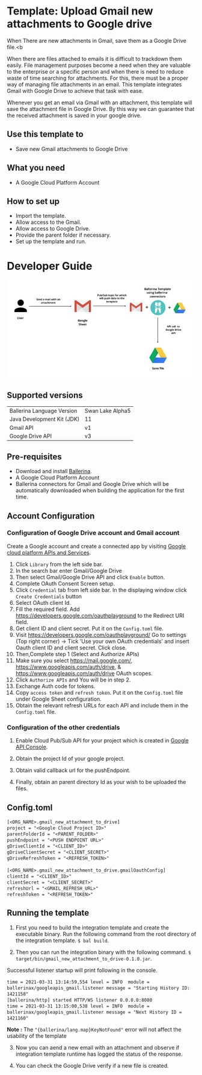 # Template: Upload Gmail new attachments to  Google drive
When There are new attachments in Gmail, save them as a Google Drive file.<b

When there are files attached to emails it is difficult to trackdown them easily. File management purposes become a need
when they are valuable to the enterprise or a specific person and when there is need to reduce waste of time searching for attachments.
For this, there must be a proper way of managing file attachments in an email. This template integrates Gmail with 
Google Drive to achieve that task with ease.
 
Whenever you get an email via Gmail with an attachment, this template will save the attachment file in Google Drive. 
By this way we can guarantee that the received attachment is saved in your google drive.

## Use this template to
- Save new Gmail attachments to Google Drive

## What you need
- A Google Cloud Platform Account

## How to set up
- Import the template.
- Allow access to the Gmail.
- Allow access to Google Drive.
- Provide the parent folder if necessary.
- Set up the template and run.

# Developer Guide
<p align="center">
<img src="./docs/images/gmail_new_attachment_to_drive.png?raw=true" alt="Gmail-Drive Integration template overview"/>
</p>

## Supported versions
<table>
  <tr>
   <td>Ballerina Language Version
   </td>
   <td>Swan Lake Alpha5
   </td>
  </tr>
  <tr>
   <td>Java Development Kit (JDK) 
   </td>
   <td>11
   </td>
  </tr>
  <tr>
   <td>Gmail API
   </td>
   <td>v1
   </td>
  </tr>
  <tr>
   <td>Google Drive API
   </td>
   <td>v3
   </td>
  </tr>
</table>

## Pre-requisites
* Download and install [Ballerina](https://ballerinalang.org/downloads/).
* A Google Cloud Platform Account
* Ballerina connectors for Gmail and Google Drive which will be automatically downloaded when building the application for the first time.

## Account Configuration
### Configuration of Google Drive account and Gmail account
Create a Google account and create a connected app by visiting [Google cloud platform APIs and Services](https://console.cloud.google.com/apis/dashboard). 

1. Click `Library` from the left side bar.
2. In the search bar enter Gmail/Google Drive
3. Then select Gmail/Google Drive API and click `Enable` button.
4. Complete OAuth Consent Screen setup.
5. Click `Credential` tab from left side bar. In the displaying window click `Create Credentials` button
6. Select OAuth client Id.
7. Fill the required field. Add https://developers.google.com/oauthplayground to the Redirect URI field.
8. Get client ID and client secret. Put it on the `Config.toml` file.
9. Visit https://developers.google.com/oauthplayground/ 
    Go to settings (Top right corner) -> Tick 'Use your own OAuth credentials' and insert Oauth client ID and client secret. 
    Click close.
10. Then,Complete step 1 (Select and Authorize APIs)
11. Make sure you select https://mail.google.com/, https://www.googleapis.com/auth/drive, & https://www.googleapis.com/auth/drive OAuth scopes.
12. Click `Authorize APIs` and You will be in step 2.
13. Exchange Auth code for tokens.
14. Copy `access token` and `refresh token`. Put it on the `Config.toml` file under Google Sheet configuration.
15. Obtain the relevant refresh URLs for each API and include them in the `Config.toml` file.

### Configuration of the other credentials

1. Enable Cloud Pub/Sub API for your project which is created in [Google API Console](https://console.developers.google.com).

2. Obtain the project Id of your google project.

3. Obtain valid callback url for the pushEndpoint.

4. Finally, obtain an parent directory Id as your wish to be uploaded the files.

## Config.toml 
```
[<ORG_NAME>.gmail_new_attachment_to_drive]
project = "<Google Cloud Project ID>"
parentFolderId = "<PARENT_FOLDER>"
pushEndpoint = "<PUSH ENDPOINT URL>"
gDriveClientId = "<CLIENT_ID>"
gDriveClientSecret = "<CLIENT_SECRET>"
gDriveRefreshToken = "<REFRESH_TOKEN>"

[<ORG_NAME>.gmail_new_attachment_to_drive.gmailOauthConfig]
clientId = "<CLIENT_ID>"
clientSecret = "<CLIENT_SECRET>"
refreshUrl = "<GMAIL_REFRESH_URL>"
refreshToken = "<REFRESH_TOKEN>"
```
## Running the template
1. First you need to build the integration template and create the executable binary. Run the following command from the 
   root directory of the integration template. 
`$ bal build`. 

2. Then you can run the integration binary with the following command. 
`$ target/bin/gmail_new_attachment_to_drive-0.1.0.jar`. 

Successful listener startup will print following in the console.
```
time = 2021-03-31 13:14:59,554 level = INFO  module = ballerinax/googleapis_gmail.listener message = "Starting History ID: 1421158" 
[ballerina/http] started HTTP/WS listener 0.0.0.0:8080 
time = 2021-03-31 13:15:00,538 level = INFO  module = ballerinax/googleapis_gmail.listener message = "Next History ID = 1421160" 
```
**Note :** The `"{ballerina/lang.map}KeyNotFound"` error will not affect the usability of the template

3. Now you can aend a new email with an attachment and observe if integration template runtime has 
   logged the status of the response.

4. You can check the Google Drive verify if a new file is created. 

